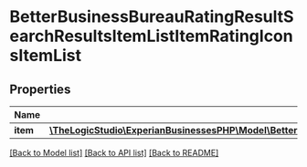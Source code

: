 # BetterBusinessBureauRatingResultSearchResultsItemListItemRatingIconsItemList

## Properties
Name | Type | Description | Notes
------------ | ------------- | ------------- | -------------
**item** | [**\TheLogicStudio\ExperianBusinessesPHP\Model\BetterBusinessBureauRatingResultSearchResultsItemListItemRatingIconsItemListItem[]**](BetterBusinessBureauRatingResultSearchResultsItemListItemRatingIconsItemListItem.md) | items | [optional] 

[[Back to Model list]](../README.md#documentation-for-models) [[Back to API list]](../README.md#documentation-for-api-endpoints) [[Back to README]](../README.md)


